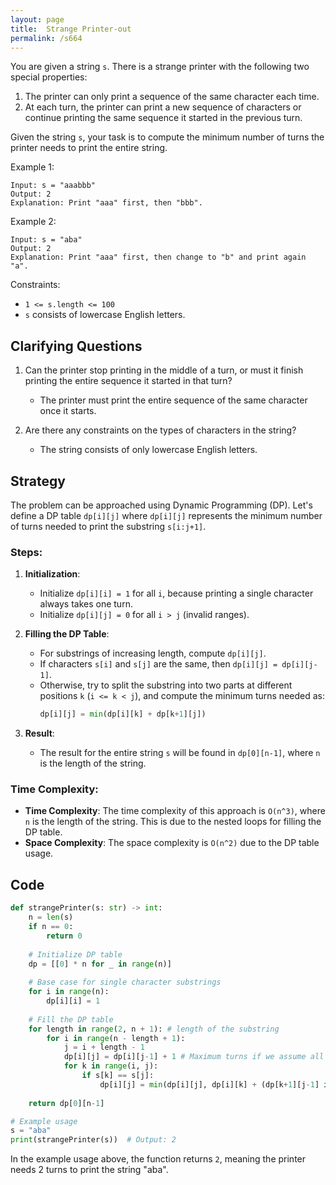 ```yaml
---
layout: page
title:  Strange Printer-out
permalink: /s664
---
```


You are given a string `s`. There is a strange printer with the following two special properties:

1. The printer can only print a sequence of the same character each time.
2. At each turn, the printer can print a new sequence of characters or continue printing the same sequence it started in the previous turn.

Given the string `s`, your task is to compute the minimum number of turns the printer needs to print the entire string.

Example 1:
```
Input: s = "aaabbb"
Output: 2
Explanation: Print "aaa" first, then "bbb".
```

Example 2:
```
Input: s = "aba"
Output: 2
Explanation: Print "aaa" first, then change to "b" and print again "a".
```

Constraints:
- `1 <= s.length <= 100`
- `s` consists of lowercase English letters.

## Clarifying Questions

1. Can the printer stop printing in the middle of a turn, or must it finish printing the entire sequence it started in that turn?
   - The printer must print the entire sequence of the same character once it starts.

2. Are there any constraints on the types of characters in the string?
   - The string consists of only lowercase English letters.

## Strategy

The problem can be approached using Dynamic Programming (DP). Let's define a DP table `dp[i][j]` where `dp[i][j]` represents the minimum number of turns needed to print the substring `s[i:j+1]`.

### Steps:

1. **Initialization**:
   - Initialize `dp[i][i] = 1` for all `i`, because printing a single character always takes one turn.
   - Initialize `dp[i][j] = 0` for all `i > j` (invalid ranges).

2. **Filling the DP Table**:
   - For substrings of increasing length, compute `dp[i][j]`.
   - If characters `s[i]` and `s[j]` are the same, then `dp[i][j] = dp[i][j-1]`.
   - Otherwise, try to split the substring into two parts at different positions `k` (`i <= k < j`), and compute the minimum turns needed as:
     ```python
     dp[i][j] = min(dp[i][k] + dp[k+1][j])
     ```

3. **Result**:
   - The result for the entire string `s` will be found in `dp[0][n-1]`, where `n` is the length of the string.

### Time Complexity:
- **Time Complexity**: The time complexity of this approach is `O(n^3)`, where `n` is the length of the string. This is due to the nested loops for filling the DP table.
- **Space Complexity**: The space complexity is `O(n^2)` due to the DP table usage.

## Code

```python
def strangePrinter(s: str) -> int:
    n = len(s)
    if n == 0:
        return 0
    
    # Initialize DP table
    dp = [[0] * n for _ in range(n)]
    
    # Base case for single character substrings
    for i in range(n):
        dp[i][i] = 1
    
    # Fill the DP table
    for length in range(2, n + 1): # length of the substring
        for i in range(n - length + 1):
            j = i + length - 1
            dp[i][j] = dp[i][j-1] + 1 # Maximum turns if we assume all different characters
            for k in range(i, j):
                if s[k] == s[j]:
                    dp[i][j] = min(dp[i][j], dp[i][k] + (dp[k+1][j-1] if j-1 >= k+1 else 0))
    
    return dp[0][n-1]

# Example usage
s = "aba"
print(strangePrinter(s))  # Output: 2
```

In the example usage above, the function returns `2`, meaning the printer needs 2 turns to print the string "aba".